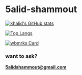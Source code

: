 # 5alid-shammout

[![khalid's GitHub stats](https://github-readme-stats.vercel.app/api?username=5alid-shammout&theme=yeblu&show_icons=true)](https://github.com/anuraghazra/github-readme-stats)

[![Top Langs](https://github-readme-stats.vercel.app/api/top-langs/?username=5alid-shammout&layout=compact&theme=yeblu)](https://github.com/anuraghazra/github-readme-stats)

[![wbmrks Card](https://github-readme-stats.vercel.app/api/pin/?username=wbmrks&repo=wbmrks.github.io&theme=yeblu)](https://github.com/WBMRKS/wbmrks.github.io)

### want to ask?
**5alidshammout@gmail.com**
